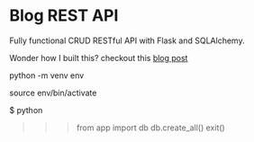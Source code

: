 # Blog REST API

Fully functional CRUD RESTful API with Flask and SQLAlchemy.

Wonder how I built this? checkout this [blog post](https://rahmanfadhil.com/flask-rest-api/)



 python -m venv env

 source env/bin/activate

$ python
>>> from app import db
>>> db.create_all()
>>> exit()